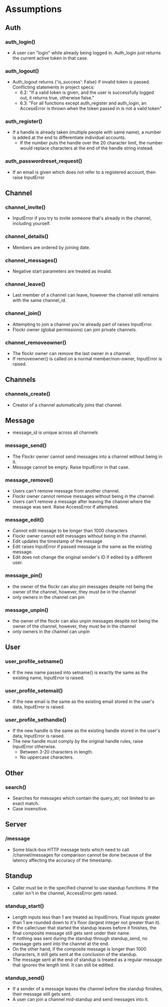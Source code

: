 # Assumptions

## Auth
### auth_login()
- A user can "login" while already being logged in. Auth_login just returns the current active token in that case.
### auth_logout()
- Auth_logout returns {'is_success': False} if invalid token is passed. Conflicting statements in project specs:
    - 6.2: "If a valid token is given, and the user is successfully logged out, it returns true, otherwise false."
    - 6.3: "For all functions except auth_register and auth_login, an AccessError is thrown when the token passed in is not a valid token"
### auth_register()
- If a handle is already taken (multiple people with same name), a number is added at the end to differentiate individual accounts.
    - If the number puts the handle over the 20 character limit, the number would replace characters at the end of the handle string instead.
### auth_passwordreset_request()
- If an email is given which does not refer to a registered account, then raise InputError

## Channel
### channel_invite()
- InputError if you try to invite someone that's already in the channel, including yourself.
### channel_details()
- Members are ordered by joining date.
### channel_messages()
- Negative start parameters are treated as invalid.
### channel_leave()
- Last member of a channel can leave, however the channel still remains with the same channel_id.
### channel_join()
- Attempting to join a channel you're already part of raises InputError.
- Flockr owner (global permissions) can join private channels.
### channel_removeowner()
- The flockr owner can remove the last owner in a channel. 
- If removeowner() is called on a normal member/non-owner, InputError is raised.

## Channels
### channels_create()
- Creator of a channel automatically joins that channel.

## Message
- message_id is unique across all channels
### message_send()
- The Flockr owner cannot send messages into a channel without being in it.
- Message cannot be empty. Raise InputError in that case.
### message_remove()
- Users can't remove message from another channel. 
- Flockr owner cannot remove messages without being in the channel.
- Users can't remove a message after leaving the channel where the message was sent. Raise AccessError if attempted.
### message_edit()
- Cannot edit message to be longer than 1000 characters
- Flockr owner cannot edit messages without being in the channel.
- Edit updates the timestamp of the message
- Edit raises InputError if passed message is the same as the existing message.
- Edit does not change the original sender's ID if edited by a different user.
### message_pin()
- the owner of the flockr can also pin messages despite not being the owner of the channel, however, they must be in the channel
- only owners in the channel can pin
### message_unpin()
- the owner of the flockr can also unpin messages despite not being the owner of the channel, however, they must be in the channel
- only owners in the channel can unpin


## User
### user_profile_setname()
- If the new name passed into setname() is exactly the same as the existing name, InputError is raised.
### user_profile_setemail()
- If the new email is the same as the existing email stored in the user's data, InputError is raised.
### user_profile_sethandle()
- If the new handle is the same as the existing handle stored in the user's data, InputError is raised.
- The new handle must comply by the original handle rules, raise InputError otherwise.
    - Between 3-20 characters in length.
    - No uppercase characters.

## Other
### search()
- Searches for messages which contain the query_str, not limited to an exact match.
- Case insensitive.
## Server
### /message
- Some black-box HTTP message tests which need to call /channel/messages for comparison cannot be done because of the latency affecting the accuracy of the timestamp.

## Standup
- Caller must be in the specified channel to use standup functions. If the caller isn't in the channel, AccessError gets raised.
### standup_start()
- Length inputs less than 1 are treated as InputErrors. Float inputs greater than 1 are rounded down to it's floor (largest integer not greater than it).
- If the caller/user that started the standup leaves before it finishes, the final composite message still gets sent under their name.
- If nothing was sent during the standup through standup_send, no message gets sent into the channel at the end.
- On the other hand, if the composite message is longer than 1000 characters, it still gets sent at the conclusion of the standup.
- The message sent at the end of standup is treated as a regular message that ignores the length limit. It can still be editted.
### standup_send()
- If a sender of a message leaves the channel before the standup finishes, their message still gets sent.
- A user can join a channel mid-standup and send messages into it.